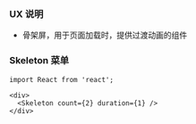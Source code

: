 ### UX 说明

- 骨架屏，用于页面加载时，提供过渡动画的组件

### Skeleton 菜单

```tsx
import React from 'react';

<div>
  <Skeleton count={2} duration={1} />
</div>
```
